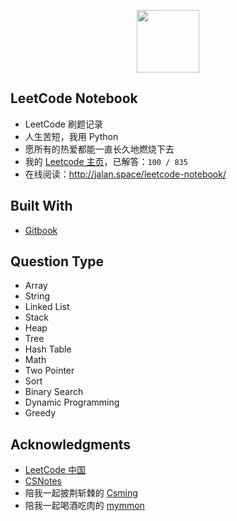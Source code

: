 <p align="center"><img width="100px" src="https://www.easyicon.net/api/resizeApi.php?id=1141865&size=128"></p>

## LeetCode Notebook

- LeetCode 刷题记录
- 人生苦短，我用 Python
- 愿所有的热爱都能一直长久地燃烧下去
- 我的 [Leetcode 主页](https://leetcode-cn.com/jalan/)，已解答：`100 / 835`
- 在线阅读：http://jalan.space/leetcode-notebook/

## Built With

- [Gitbook](https://www.gitbook.com/?t=7)

## Question Type

- Array
- String
- Linked List
- Stack
- Heap
- Tree
- Hash Table
- Math
- Two Pointer
- Sort
- Binary Search
- Dynamic Programming
- Greedy

## Acknowledgments

- [LeetCode 中国](https://leetcode-cn.com/)
- [CSNotes](https://cyc2018.github.io/CS-Notes/#/)
- 陪我一起披荆斩棘的 [Csming](https://csming1995.github.io/)
- 陪我一起喝酒吃肉的 [mymmon](https://segmentfault.com/u/mymmon)